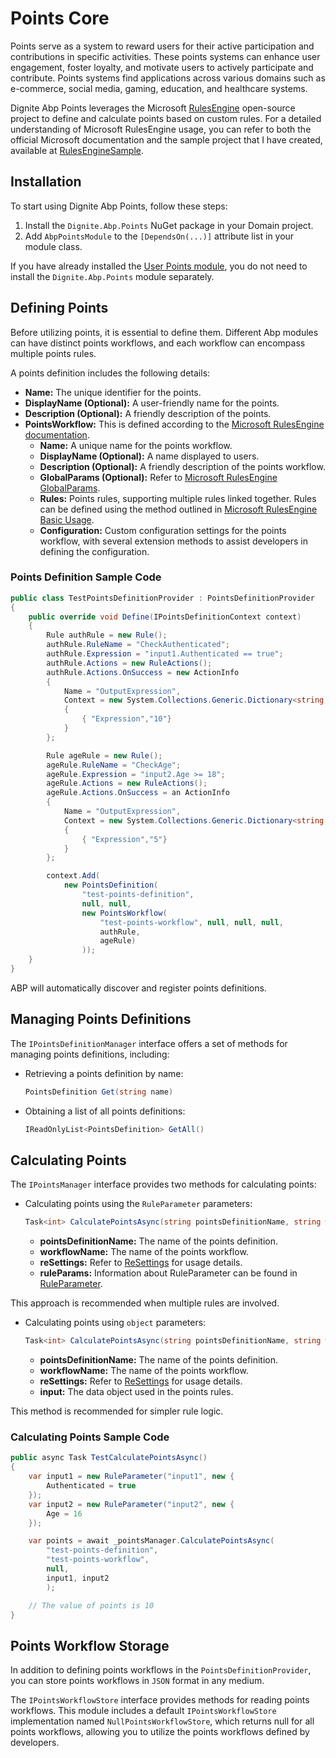 # Points Core

Points serve as a system to reward users for their active participation and contributions in specific activities. These points systems can enhance user engagement, foster loyalty, and motivate users to actively participate and contribute. Points systems find applications across various domains such as e-commerce, social media, gaming, education, and healthcare systems.

Dignite Abp Points leverages the Microsoft [RulesEngine](https://github.com/microsoft/RulesEngine) open-source project to define and calculate points based on custom rules. For a detailed understanding of Microsoft RulesEngine usage, you can refer to both the official Microsoft documentation and the sample project that I have created, available at [RulesEngineSample](https://github.com/duguankui/code-samples/tree/main/RulesEngineSample).

## Installation

To start using Dignite Abp Points, follow these steps:

1. Install the `Dignite.Abp.Points` NuGet package in your Domain project.
2. Add `AbpPointsModule` to the `[DependsOn(...)]` attribute list in your module class.

If you have already installed the [User Points module](User-Points.md), you do not need to install the `Dignite.Abp.Points` module separately.

## Defining Points

Before utilizing points, it is essential to define them. Different Abp modules can have distinct points workflows, and each workflow can encompass multiple points rules.

A points definition includes the following details:

- **Name:** The unique identifier for the points.
- **DisplayName (Optional):** A user-friendly name for the points.
- **Description (Optional):** A friendly description of the points.
- **PointsWorkflow:** This is defined according to the [Microsoft RulesEngine documentation](https://github.com/microsoft/RulesEngine).
  - **Name:** A unique name for the points workflow.
  - **DisplayName (Optional):** A name displayed to users.
  - **Description (Optional):** A friendly description of the points workflow.
  - **GlobalParams (Optional):** Refer to [Microsoft RulesEngine GlobalParams](https://github.com/microsoft/RulesEngine/blob/main/docs/index.md#globalparams).
  - **Rules:** Points rules, supporting multiple rules linked together. Rules can be defined using the method outlined in [Microsoft RulesEngine Basic Usage](https://github.com/microsoft/RulesEngine/blob/main/docs/index.md#basic-usage).
  - **Configuration:** Custom configuration settings for the points workflow, with several extension methods to assist developers in defining the configuration.

### Points Definition Sample Code

```csharp
public class TestPointsDefinitionProvider : PointsDefinitionProvider
{
    public override void Define(IPointsDefinitionContext context)
    {
        Rule authRule = new Rule();
        authRule.RuleName = "CheckAuthenticated";
        authRule.Expression = "input1.Authenticated == true";
        authRule.Actions = new RuleActions();
        authRule.Actions.OnSuccess = new ActionInfo
        {
            Name = "OutputExpression",
            Context = new System.Collections.Generic.Dictionary<string, object>
            {
                { "Expression","10"}
            }
        };

        Rule ageRule = new Rule();
        ageRule.RuleName = "CheckAge";
        ageRule.Expression = "input2.Age >= 18";
        ageRule.Actions = new RuleActions();
        ageRule.Actions.OnSuccess = an ActionInfo
        {
            Name = "OutputExpression",
            Context = new System.Collections.Generic.Dictionary<string, object>
            {
                { "Expression","5"}
            }
        };

        context.Add(
            new PointsDefinition(
                "test-points-definition", 
                null, null, 
                new PointsWorkflow(
                    "test-points-workflow", null, null, null, 
                    authRule, 
                    ageRule)
                ));
    }
}
```

ABP will automatically discover and register points definitions.

## Managing Points Definitions

The `IPointsDefinitionManager` interface offers a set of methods for managing points definitions, including:

- Retrieving a points definition by name:

  ```csharp
  PointsDefinition Get(string name)
  ```

- Obtaining a list of all points definitions:

  ```csharp
  IReadOnlyList<PointsDefinition> GetAll()
  ```

## Calculating Points

The `IPointsManager` interface provides two methods for calculating points:

- Calculating points using the `RuleParameter` parameters:

  ```csharp
  Task<int> CalculatePointsAsync(string pointsDefinitionName, string workflowName, ReSettings reSettings = null, params RuleParameter[] ruleParams)
  ```
  
  - **pointsDefinitionName:** The name of the points definition.
  - **workflowName:** The name of the points workflow.
  - **reSettings:** Refer to [ReSettings](https://github.com/microsoft/RulesEngine/wiki/Getting-Started#resettings) for usage details.
  - **ruleParams:** Information about RuleParameter can be found in [RuleParameter](https://github.com/microsoft/RulesEngine/wiki/Getting-Started#ruleparameter).

This approach is recommended when multiple rules are involved.

- Calculating points using `object` parameters:

  ```csharp
  Task<int> CalculatePointsAsync(string pointsDefinitionName, string workflowName, ReSettings reSettings = null, object input = null)
  ```
  
  - **pointsDefinitionName:** The name of the points definition.
  - **workflowName:** The name of the points workflow.
  - **reSettings:** Refer to [ReSettings](https://github.com/microsoft/RulesEngine/wiki/Getting-Started#resettings) for usage details.
  - **input:** The data object used in the points rules.

This method is recommended for simpler rule logic.

### Calculating Points Sample Code

```csharp
public async Task TestCalculatePointsAsync()
{
    var input1 = new RuleParameter("input1", new {
        Authenticated = true
    });
    var input2 = new RuleParameter("input2", new {
        Age = 16
    });

    var points = await _pointsManager.CalculatePointsAsync(
        "test-points-definition", 
        "test-points-workflow", 
        null,
        input1, input2
        );

    // The value of points is 10
}

```

## Points Workflow Storage

In addition to defining points workflows in the `PointsDefinitionProvider`, you can store points workflows in `JSON` format in any medium.

The `IPointsWorkflowStore` interface provides methods for reading points workflows. This module includes a default `IPointsWorkflowStore` implementation named `NullPointsWorkflowStore`, which returns null for all points workflows, allowing you to utilize the points workflows defined by developers.

